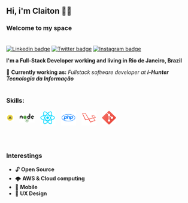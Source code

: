 ## Hi, i'm Claiton 👨🏿
### **Welcome to my space** <br><br>
[![Linkedin badge](https://img.shields.io/static/v1?label=&nbsp;&message=Linkedin&color=282A36&style=flat&logo=linkedin&logoColor=fff)](https://www.linkedin.com/in/claiton-barreto-9b5b16145/)
[![Twitter badge](https://img.shields.io/static/v1?label=&nbsp;&&message=Twitter&color=282A36&style=flat&logo=twitter&logoColor=fff)](https://twitter.com/_claitonbarreto)
[![Instagram badge](https://img.shields.io/static/v1?label=&nbsp;&&message=Instagram&color=282A36&style=flat&logo=instagram&logoColor=fff)](https://www.instagram.com/cbarreto.dev/)



**I'm a Full-Stack Developer working and living in Rio de Janeiro, Brazil**

🏢 **Currently working as:** *Fullstack software developer at **i-Hunter Tecnologia da Informação***
<br><br>
### **Skills:**
<div style="display: flex; justify-content: flex-start; align-items: center">
    <img src="./javascript.png" style="width: 20px; margin-right: 15px"/>
    <img src="./node.png" style="width: 8%; margin-right: 15px"/>
    <img src="./react.png" style="width: 8%; margin-right: 15px"/>
    <img src="./php.png" style="width: 8%; margin-right: 15px"/>
    <img src="./laravel.png" style="width: 8%; margin-right: 15px"/>
    <img src="./git.png" style="width: 7.2%; margin-right: 15px"/>
</div>

<br><br>

### **Interestings**
- 🔓 **Open Source**
- 🌩 **AWS & Cloud computing**
- 📱 **Mobile**
- 📐 **UX Design**

